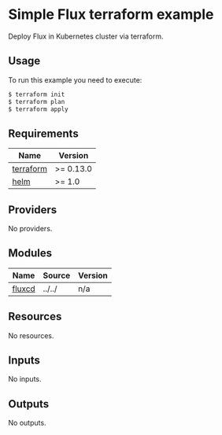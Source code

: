 # Simple Flux terraform example

Deploy Flux in Kubernetes cluster via terraform.

## Usage

To run this example you need to execute:

```bash
$ terraform init
$ terraform plan
$ terraform apply
```

<!-- BEGINNING OF PRE-COMMIT-TERRAFORM DOCS HOOK -->
## Requirements

| Name | Version |
|------|---------|
| <a name="requirement_terraform"></a> [terraform](#requirement\_terraform) | >= 0.13.0 |
| <a name="requirement_helm"></a> [helm](#requirement\_helm) | >= 1.0 |

## Providers

No providers.

## Modules

| Name | Source | Version |
|------|--------|---------|
| <a name="module_fluxcd"></a> [fluxcd](#module\_fluxcd) | ../../ | n/a |

## Resources

No resources.

## Inputs

No inputs.

## Outputs

No outputs.
<!-- END OF PRE-COMMIT-TERRAFORM DOCS HOOK -->
